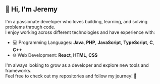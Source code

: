 ## 👋 Hi, I'm Jeremy

I'm a passionate developer who loves building, learning, and solving problems through code.  
I enjoy working across different technologies and have experience with:

- 💻 Programming Languages: **Java**, **PHP**, **JavaScript**, **TypeScript**, **C**, **C++**
- 🌐 Web Development: **React**, **HTML**, **CSS**

I'm always looking to grow as a developer and explore new tools and frameworks.  
Feel free to check out my repositories and follow my journey! 🚀
